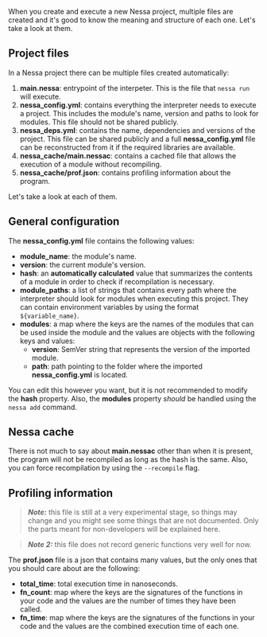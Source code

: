When you create and execute a new Nessa project, multiple files are created and it's good to know the meaning and
structure of each one. Let's take a look at them.

## Project files

In a Nessa project there can be multiple files created automatically:

1. **main.nessa**: entrypoint of the interpeter. This is the file that `nessa run` will execute.
2. **nessa_config.yml**: contains everything the interpreter needs to execute a project. This includes the module's name,
  version and paths to look for modules. This file should not be shared publicly.
2. **nessa_deps.yml**: contains the name, dependencies and versions of the project. This file can be shared publicly and
  a full **nessa_config.yml** file can be reconstructed from it if the required libraries are available.
3. **nessa_cache/main.nessac**: contains a cached file that allows the execution of a module without recompiling.
4. **nessa_cache/prof.json**: contains profiling information about the program.

Let's take a look at each of them.

## General configuration

The **nessa_config.yml** file contains the following values:

* **module_name**: the module's name.
* **version**: the current module's version.
* **hash**: an **automatically calculated** value that summarizes the contents of a module in order to check if recompilation is necessary.
* **module_paths**: a list of strings that contains every path where the interpreter should look for modules when executing this project. They can contain
  environment variables by using the format `${variable_name}`.
* **modules**: a map where the keys are the names of the modules that can be used inside the module and the values are objects with the following keys and values:
    * **version**: SemVer string that represents the version of the imported module.
    * **path**: path pointing to the folder where the imported **nessa_config.yml** is located. 

You can edit this however you want, but it is not recommended to modify the **hash** property. Also, the **modules** property *should* be handled using the `nessa add`
command.

## Nessa cache

There is not much to say about **main.nessac** other than when it is present, the program will not be recompiled as long as the hash is the same. Also, you can force
recompilation by using the `--recompile` flag.

## Profiling information

> ***Note:*** this file is still at a very experimental stage, so things may change and you might see some things that are not documented. Only the parts meant for
> non-developers will be explained here.

> ***Note 2:*** this file does not record generic functions very well for now.

The **prof.json** file is a json that contains many values, but the only ones that you should care about are the following:

* **total_time**: total execution time in nanoseconds.
* **fn_count**: map where the keys are the signatures of the functions in your code and the values are the number of times they have been called.
* **fn_time**: map where the keys are the signatures of the functions in your code and the values are the combined execution time of each one.